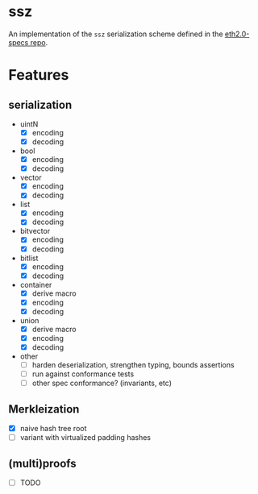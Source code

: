 # ssz

An implementation of the `ssz` serialization scheme defined in the [eth2.0-specs repo](https://github.com/ethereum/eth2.0-specs).

# Features

## serialization

- uintN
  - [x] encoding
  - [x] decoding
- bool
  - [x] encoding
  - [x] decoding
- vector
  - [x] encoding
  - [x] decoding
- list
  - [x] encoding
  - [x] decoding
- bitvector
  - [x] encoding
  - [x] decoding
- bitlist
  - [x] encoding
  - [x] decoding
- container
  - [x] derive macro
  - [x] encoding
  - [x] decoding
- union
  - [x] derive macro
  - [x] encoding
  - [x] decoding
- other
  - [ ] harden deserialization, strengthen typing, bounds assertions
  - [ ] run against conformance tests
  - [ ] other spec conformance? (invariants, etc)

## Merkleization

- [x] naive hash tree root
- [ ] variant with virtualized padding hashes

## (multi)proofs

- [ ] TODO
